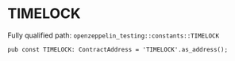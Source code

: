 # TIMELOCK

Fully qualified path: `openzeppelin_testing::constants::TIMELOCK`

<pre><code class="language-rust">pub const TIMELOCK: ContractAddress = &apos;TIMELOCK&apos;.as_address();</code></pre>

